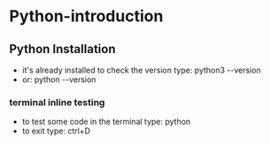 # Python-introduction

## Python Installation
* it's already installed to check the version type: python3 --version 
* or: python --version

### terminal inline testing
* to test some code in the terminal type: python
* to exit type: ctrl+D
